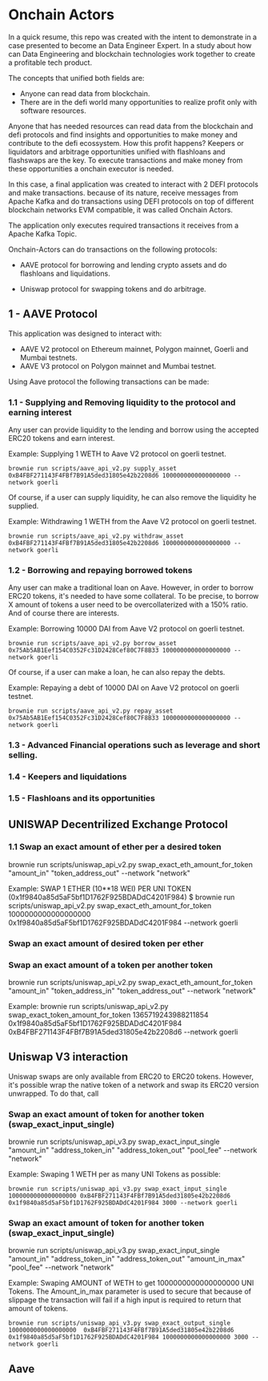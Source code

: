 # Onchain Actors

In a quick resume, this repo was created with the intent to demonstrate in a case presented to become an Data Engineer Expert. In a study about how can Data Engineering and blockchain technologies work together to create a profitable tech product.

The concepts that unified both fields are:

* Anyone can read data from blockchain.
* There are in the defi world many opportunities to realize profit only with software resources.

Anyone that has needed resources can read data from the blockchain and defi protocols and find insights and opportunities to make money and contribute to the defi ecossystem. How this profit happens? Keepers or liquidators and arbitrage opportunities unified with flashloans and flashswaps are the key. To execute transactions and make money from these opportunities a onchain executor is needed.

In this case, a final application was created to interact with 2 DEFI protocols and make transactions. because of its nature, receive messages from Apache Kafka and do transactions using DEFI protocols on top of different blockchain networks EVM compatible, it was called Onchain Actors.

The application only executes required transactions it receives from a Apache Kafka Topic.

Onchain-Actors can do transactions on the following protocols: 

* AAVE protocol for borrowing and lending crypto assets and do flashloans and liquidations.

* Uniswap protocol for swapping tokens and do arbitrage.


## 1 - AAVE Protocol

This application was designed to interact with:

* AAVE V2 protocol on Ethereum mainnet, Polygon mainnet, Goerli and Mumbai testnets.
* AAVE V3 protocol on Polygon mainnet and Mumbai testnet.

Using Aave protocol the following transactions can be made:

### 1.1 - Supplying and Removing liquidity to the protocol and earning interest

Any user can provide liquidity to the lending and borrow using the accepted ERC20 tokens and earn interest.

Example: Supplying 1 WETH to Aave V2 protocol on goerli testnet.

    brownie run scripts/aave_api_v2.py supply_asset 0xB4FBF271143F4FBf7B91A5ded31805e42b2208d6 1000000000000000000 --network goerli

Of course, if a user can supply liquidity, he can also remove the liquidity he supplied.

Example: Withdrawing 1 WETH from the Aave V2 protocol on goerli testnet.

    brownie run scripts/aave_api_v2.py withdraw_asset 0xB4FBF271143F4FBf7B91A5ded31805e42b2208d6 1000000000000000000 --network goerli

### 1.2 - Borrowing and repaying borrowed tokens

Any user can make a traditional loan on Aave. However, in order to borrow ERC20 tokens, it's needed to have some collateral. To be precise, to borrow X amount of tokens a user need to be overcollaterized with a 150% ratio. And of course there are interests.

Example: Borrowing 10000 DAI from Aave V2 protocol on goerli testnet.

    brownie run scripts/aave_api_v2.py borrow_asset 0x75Ab5AB1Eef154C0352Fc31D2428Cef80C7F8B33 1000000000000000000 --network goerli

Of course, if a user can make a loan, he can also repay the debts.

Example: Repaying a debt of 10000 DAI on Aave V2 protocol on goerli testnet.

    brownie run scripts/aave_api_v2.py repay_asset 0x75Ab5AB1Eef154C0352Fc31D2428Cef80C7F8B33 1000000000000000000 --network goerli

### 1.3 - Advanced Financial operations such as leverage and short selling.

### 1.4 - Keepers and liquidations

### 1.5 - Flashloans and its opportunities


## UNISWAP Decentrilized Exchange Protocol


### 1.1 Swap an exact amount of ether per a desired token
brownie run scripts/uniswap_api_v2.py swap_exact_eth_amount_for_token "amount_in" "token_address_out" --network "network"

Example:
    SWAP 1 ETHER (10**18 WEI) PER UNI TOKEN (0x1f9840a85d5aF5bf1D1762F925BDADdC4201F984)
    $ brownie run scripts/uniswap_api_v2.py swap_exact_eth_amount_for_token 1000000000000000000 0x1f9840a85d5aF5bf1D1762F925BDADdC4201F984 --network goerli


### Swap an exact amount of desired token per ether




### Swap an exact amount of a token per another token

brownie run scripts/uniswap_api_v2.py swap_exact_eth_amount_for_token "amount_in" "token_address_in" "token_address_out" --network "network"

Example:
brownie run scripts/uniswap_api_v2.py swap_exact_token_amount_for_token 1365719243988211854 0x1f9840a85d5aF5bf1D1762F925BDADdC4201F984 0xB4FBF271143F4FBf7B91A5ded31805e42b2208d6 --network goerli







## Uniswap V3 interaction

Uniswap swaps are only available from ERC20 to ERC20 tokens. However, it's possible wrap the native token of a network and swap its ERC20 version unwrapped. To do that, call
### Swap an exact amount of token for another token (swap_exact_input_single)

brownie run scripts/uniswap_api_v3.py swap_exact_input_single "amount_in" "address_token_in" "address_token_out" "pool_fee" --network "network"

Example: Swaping 1 WETH per as many UNI Tokens as possible:

    brownie run scripts/uniswap_api_v3.py swap_exact_input_single 1000000000000000000 0xB4FBF271143F4FBf7B91A5ded31805e42b2208d6 0x1f9840a85d5aF5bf1D1762F925BDADdC4201F984 3000 --network goerli


### Swap an exact amount of token for another token (swap_exact_input_single)

brownie run scripts/uniswap_api_v3.py swap_exact_input_single "amount_in" "address_token_in" "address_token_out" "amount_in_max" "pool_fee" --network "network"

Example: Swaping AMOUNT of WETH to get 1000000000000000000 UNI Tokens. The Amount_in_max parameter is used to secure that because of slippage the transaction will fail if a high input is required to return that amount of tokens.

    brownie run scripts/uniswap_api_v3.py swap_exact_output_single 1000000000000000000  0xB4FBF271143F4FBf7B91A5ded31805e42b2208d6 0x1f9840a85d5aF5bf1D1762F925BDADdC4201F984 1000000000000000000 3000 --network goerli

## Aave 